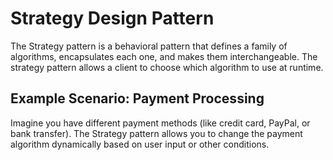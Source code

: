 # Strategy Design Pattern
The Strategy pattern is a behavioral pattern that defines a family of algorithms, encapsulates each one, and makes them interchangeable. The strategy pattern allows a client to choose which algorithm to use at runtime.

## Example Scenario: Payment Processing
Imagine you have different payment methods (like credit card, PayPal, or bank transfer). The Strategy pattern allows you to change the payment algorithm dynamically based on user input or other conditions.